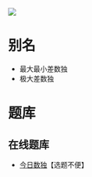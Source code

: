 ![](https://cn.sudoku.today/pic/03/maximin/54227_399521.png)

# 别名

- 最大最小差数独
- 极大差数独

# 题库

## 在线题库

- [今日数独]【选题不便】

[今日数独]: https://cn.sudoku.today/g-maximin-sudoku/